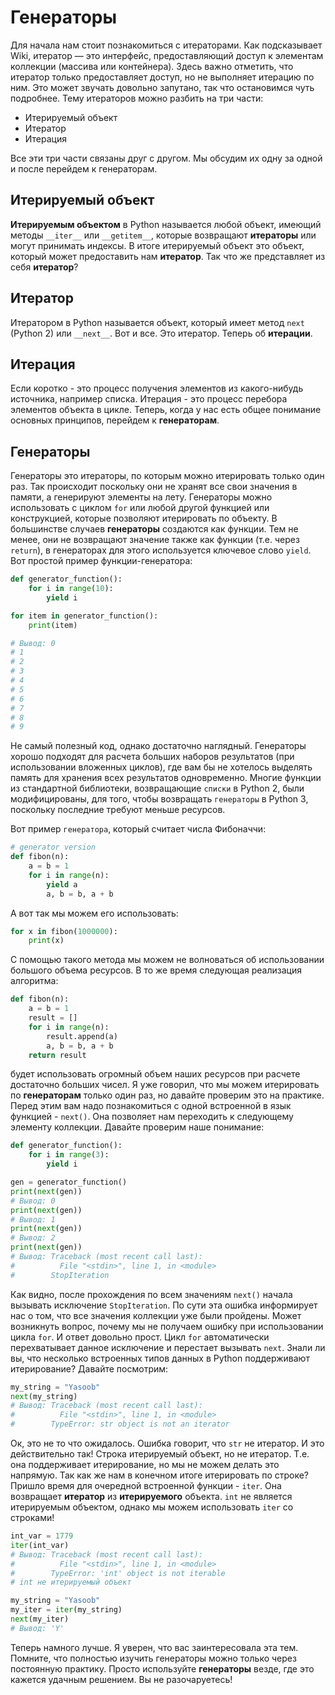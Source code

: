 # Генераторы

Для начала нам стоит познакомиться с итераторами. Как подсказывает Wiki, итератор —
это интерфейс, предоставляющий доступ к элементам коллекции (массива или
контейнера). Здесь важно отметить, что итератор только предоставляет доступ, но
не выполняет итерацию по ним. Это может звучать довольно запутано, так что
остановимся чуть подробнее. Тему итераторов можно разбить на три части:

- Итерируемый объект
- Итератор
- Итерация

Все эти три части связаны друг с другом. Мы обсудим их одну за одной и после
перейдем к генераторам.

## Итерируемый объект

**Итерируемым объектом** в Python называется любой объект, имеющий методы
`__iter__` или `__getitem__`, которые возвращают **итераторы** или могут
принимать индексы. В итоге итерируемый объект это объект, который может
предоставить нам **итератор**. Так что же представляет из себя **итератор**?

## Итератор

Итератором в Python называется объект, который имеет метод `next` (Python 2)
или `__next__`. Вот и все. Это итератор. Теперь об **итерации**.

## Итерация

Если коротко - это процесс получения элементов из какого-нибудь источника,
например списка. Итерация - это процесс перебора элементов объекта в цикле.
Теперь, когда у нас есть общее понимание основных принципов, перейдем к
**генераторам**.

## Генераторы

Генераторы это итераторы, по которым можно итерировать только один раз. Так
происходит поскольку они не хранят все свои значения в памяти, а генерируют
элементы на лету. Генераторы можно использовать с циклом `for` или любой другой
функцией или конструкцией, которые позволяют итерировать по объекту. В
большинстве случаев **генераторы** создаются как функции. Тем не менее, они не
возвращают значение также как функции (т.е. через `return`), в генераторах
для этого используется ключевое слово `yield`. Вот простой пример
функции-генератора:

```python
def generator_function():
    for i in range(10):
        yield i

for item in generator_function():
    print(item)

# Вывод: 0
# 1
# 2
# 3
# 4
# 5
# 6
# 7
# 8
# 9
```

Не самый полезный код, однако достаточно наглядный. Генераторы хорошо подходят
для расчета больших наборов результатов (при использовании вложенных циклов), где
вам бы не хотелось выделять память для хранения всех результатов одновременно.
Многие функции из стандартной библиотеки, возвращающие `списки` в Python 2,
были модифицированы, для того, чтобы возвращать `генераторы` в Python 3,
поскольку последние требуют меньше ресурсов.

Вот пример `генератора`, который считает числа Фибоначчи:

```python
# generator version
def fibon(n):
    a = b = 1
    for i in range(n):
        yield a
        a, b = b, a + b
```

А вот так мы можем его использовать:

```python
for x in fibon(1000000):
    print(x)
```

С помощью такого метода мы можем не волноваться об использовании большого
объема ресурсов. В то же время следующая реализация алгоритма:

```python
def fibon(n):
    a = b = 1
    result = []
    for i in range(n):
        result.append(a)
        a, b = b, a + b
    return result
```

будет использовать огромный объем наших ресурсов при расчете достаточно больших
чисел. Я уже говорил, что мы можем итерировать по **генераторам** только один
раз, но давайте проверим это на практике. Перед этим вам надо познакомиться с
одной встроенной в язык функцией - `next()`. Она позволяет нам переходить к
следующему элементу коллекции. Давайте проверим наше понимание:

```python
def generator_function():
    for i in range(3):
        yield i

gen = generator_function()
print(next(gen))
# Вывод: 0
print(next(gen))
# Вывод: 1
print(next(gen))
# Вывод: 2
print(next(gen))
# Вывод: Traceback (most recent call last):
#          File "<stdin>", line 1, in <module>
#        StopIteration
```

Как видно, после прохождения по всем значениям `next()` начала вызывать
исключение `StopIteration`. По сути эта ошибка информирует нас о том, что все
значения коллекции уже были пройдены. Может возникнуть вопрос, почему мы не
получаем ошибку при использовании цикла `for`. И ответ довольно прост. Цикл
`for` автоматически перехватывает данное исключение и перестает вызывать
`next`. Знали ли вы, что несколько встроенных типов данных в Python
поддерживают итерирование? Давайте посмотрим:

```python
my_string = "Yasoob"
next(my_string)
# Вывод: Traceback (most recent call last):
#          File "<stdin>", line 1, in <module>
#        TypeError: str object is not an iterator
```

Ок, это не то что ожидалось. Ошибка говорит, что `str` не итератор. И это
действительно так! Строка итерируемый объект, но не итератор. Т.е. она
поддерживает итерирование, но мы не можем делать это напрямую. Так как же
нам в конечном итоге итерировать по строке? Пришло время для очередной
встроенной функции - `iter`. Она возвращает **итератор** из **итерируемого**
объекта. `int` не является итерируемым объектом, однако мы можем использовать
`iter` со строками!

```python
int_var = 1779
iter(int_var)
# Вывод: Traceback (most recent call last):
#          File "<stdin>", line 1, in <module>
#        TypeError: 'int' object is not iterable
# int не итерируемый объект

my_string = "Yasoob"
my_iter = iter(my_string)
next(my_iter)
# Вывод: 'Y'
```

Теперь намного лучше. Я уверен, что вас заинтересовала эта тем.
Помните, что полностью изучить генераторы можно только через постоянную практику.
Просто используйте **генераторы** везде, где это кажется удачным решением.
Вы не разочаруетесь!
